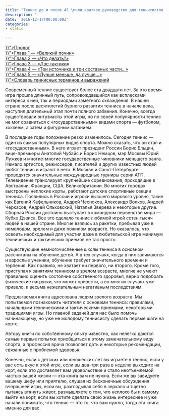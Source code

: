 ```yaml
---
title: "Теннис до и после 45 \nили краткое руководство для теннисистов солидного возраста"
description: ''
date: '2016-12-17T00:00:00Z'
categories:
- static

---
```

<p><a href="{{< relref "tennis.md" >}}">Пролог</a><br /><a href="{{< relref "01.md" >}}">Глава 1 &mdash; &laquo;Великий почин&raquo;</a><br /><a href="{{< relref "02.md" >}}">Глава 2 &mdash; &laquo;Что делать?&raquo;</a><br /><a href="{{< relref "03.md" >}}">Глава 3 &mdash; &laquo;Две тактики&raquo;</a><br /><a href="{{< relref "04.md" >}}">Глава 4 &mdash; &laquo;Три источника и три составных части&hellip;&raquo;</a><br /><a href="{{< relref "05.md" >}}">Глава 5 &mdash; &laquo;Лучше меньше, да лучше&hellip;&raquo;</a><br /><a href="{{< relref "06.md" >}}">Словарь теннисных терминов и выражений</a></p>

Современный теннис существует более ста двадцати лет. За это время игра прошла длинный путь, сопровождавшийся как всплесками интереса к ней, так и периодами заметного охлаждения. В нашей стране после десятилетий бурного развития тенниса в начале века, наступил длительный этап почти полного забвения. Конечно, всегда существовали энтузиасты этой игры, но по своей популярности теннис не мог сравниться с «государственными» видами спорта — футболом, хоккеем, а затем и фигурным катанием.

В последние годы положение резко изменилось. Сегодня теннис — один из самых популярных видов спорта. Можно сказать, что он стал и «государственным». B него играет президент России Борис Ельцин, вице-премьеры Анатолий Чубайс и Борис Немцов, мэр Москвы Юрий Лужков и многие-многие государственные чиновники меньшего ранга. Немало артистов, режиссеров, писателей и других известных людей любят теннис и играют в него. В Москве и Санкт-Петербурге проводятся значительные международные турниры серии ATП. Телевидение транслирует крупнейшие соревнования, проходящие в Австралии, Франции, США, Великобритании. Во многих городах выстроены неплохие корты, работают детские спортивные секции тенниса. Появились в России и игроки высшего мирового уровня, такие как Евгений Кафельников, Андрей Чесноков, Александр Волков, Андрей Черкасов, Андрей Ольховский, Наталья Зверева и некоторые другие. Сборная России достойно выступает в командном первенстве мира — Кубке Дэвиса. Все это сделало теннис любимой игрой сотен тысяч людей в нашей стране. Многие взялись за ракетки, пребывая уже в немолодом, зрелом и даже пожилом возрасте. Но оказалось, что освоить необходимый для участия даже в любительской игре минимум технических и тактических приемов не так просто.

Существующие немногочисленные школы тенниса в основном рассчитаны на обучение детей. А в тех случаях, когда в них занимаются и взрослые ученики, обучение требует значительного времени и терпения. Как правило, не хватает ни первого, ни второго. Кроме того, приступая к занятиям теннисом в зрелом возрасте, многие не умеют правильно оценить состояние собственного здоровья, верно подобрать физические нагрузки, что может привести, а во многих случаях уже привело, к весьма нежелательным негативным последствиям.

Предлагаемая книга адресована людям зрелого возраста. Мы попытаемся познакомить читателя с основами тенниса: правилами, начальными техническими и тактическими приемами, некоторыми традициями игры. Но главной задачей для нас было помочь начинающему, но уже не молодому теннисисту сделать первые шаги на корте.

Автору книги по собственному опыту известно, как нелегко даются самые первые попытки приобщиться к этому замечательному виду спорта, а профессия врача позволяет дать и некоторые рекомендации, связанные с проблемой здоровья.

Конечно, если с детских или юношеских лет вы играете в теннис, если у вас есть вкус к этой игре, если вы два-три раза в неделю выходите на корт, если это доставляет вам удовольствие и стало неотъемлемой частью вашей жизни — эта книга вам не нужна. Если же вы завидуете вашему шефу или приятелю, слушая их бесконечные обсуждения вчерашней игры, если вы, разглядывая себя в зеркало и тщетно пытаясь втянуть живот, размышляете о том, что неплохо бы и самому выйти на корт, если вы хотите сделать свою жизнь интереснее и уже начали понимать, что теннис — это то, что вам нужно, тогда эта книга именно для вас.
